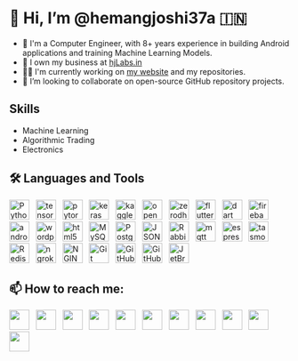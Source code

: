 # 👋 Hi, I’m @hemangjoshi37a 🇮🇳

- 🤵‍ I'm a Computer Engineer, with 8+ years experience in building Android applications and training Machine Learning Models.
- 💼 I own my business at [hjLabs.in](https://hjlabs.in)
- 👨‍💻 I'm currently working on [my website](https://hjlabs.in) and my repositories.
- 💞 I’m looking to collaborate on open-source GitHub repository projects.

## Skills
- Machine Learning
- Algorithmic Trading
- Electronics

## 🛠 Languages and Tools
<img height="36" src="https://cdn.simpleicons.org/Python" title="Python"> &nbsp;
<img height="36" src="https://cdn.simpleicons.org/tensorflow" title="tensorflow"> &nbsp;
<img height="36" src="https://cdn.simpleicons.org/pytorch" title="pytorch"> &nbsp;
<img height="36" src="https://cdn.simpleicons.org/keras" title="keras"> &nbsp;
<img height="36" src="https://cdn.simpleicons.org/kaggle" title="kaggle"> &nbsp;
<img height="36" src="https://cdn.simpleicons.org/opencv" title="opencv"> &nbsp;
<img height="36" src="https://cdn.simpleicons.org/zerodha" title="zerodha"> &nbsp;
<img height="36" src="https://cdn.simpleicons.org/flutter" title="flutter"> &nbsp;
<img height="36" src="https://cdn.simpleicons.org/dart" title="dart"> &nbsp;
<img height="36" src="https://cdn.simpleicons.org/firebase" title="firebase"> &nbsp;
<img height="36" src="https://cdn.simpleicons.org/android" title="android"> &nbsp;
<img height="36" src="https://cdn.simpleicons.org/wordpress" title="wordpress"> &nbsp;
<img height="36" src="https://cdn.simpleicons.org/html5" title="html5"> &nbsp;
<img height="36" src="https://cdn.simpleicons.org/MySQL" title="MySQL"> &nbsp;
<img height="36" src="https://cdn.simpleicons.org/PostgreSQL" title="PostgreSQL"> &nbsp;
<img height="36" src="https://cdn.simpleicons.org/JSON" title="JSON"> &nbsp;
<img height="36" src="https://cdn.simpleicons.org/RabbitMQ" title="RabbitMQ"> &nbsp;
<img height="36" src="https://cdn.simpleicons.org/mqtt" title="mqtt"> &nbsp;
<img height="36" src="https://cdn.simpleicons.org/espressif" title="espressif"> &nbsp;
<img height="36" src="https://cdn.simpleicons.org/tasmota" title="tasmota"> &nbsp;
<img height="36" src="https://cdn.simpleicons.org/Redis" title="Redis"> &nbsp;
<img height="36" src="https://cdn.simpleicons.org/ngrok" title="ngrok"> &nbsp;
<img height="36" src="https://cdn.simpleicons.org/NGINX" title="NGINX"> &nbsp;
<img height="36" src="https://cdn.simpleicons.org/Git" title="Git"> &nbsp;
<img height="36" src="https://cdn.simpleicons.org/GitHub" title="GitHub"> &nbsp;
<img height="36" src="https://cdn.simpleicons.org/gitlab" title="GitHub"> &nbsp;
<img height="36" src="https://cdn.simpleicons.org/JetBrains" title="JetBrains"> &nbsp;

## 📫 How to reach me:
[<img height="36" src="https://cdn.simpleicons.org/WhatsApp"/>](https://wa.me/917016525813) &nbsp;
[<img height="36" src="https://cdn.simpleicons.org/telegram"/>](https://t.me/hjlabs) &nbsp;
[<img height="36" src="https://cdn.simpleicons.org/Gmail"/>](mailto:hemangjoshi37a@gmail.com) &nbsp;
[<img height="36" src="https://cdn.simpleicons.org/LinkedIn"/>](https://www.linkedin.com/in/hemang-joshi-046746aa) &nbsp;
[<img height="36" src="https://cdn.simpleicons.org/facebook"/>](https://www.facebook.com/hemangjoshi37) &nbsp;
[<img height="36" src="https://cdn.simpleicons.org/Twitter"/>](https://twitter.com/HemangJ81509525) &nbsp;
[<img height="36" src="https://cdn.simpleicons.org/tumblr"/>](https://www.tumblr.com/blog/hemangjoshi37a-blog) &nbsp;
[<img height="36" src="https://cdn.simpleicons.org/StackOverflow"/>](https://stackoverflow.com/users/8090050/hemang-joshi) &nbsp;
[<img height="36" src="https://cdn.simpleicons.org/Instagram"/>](https://www.instagram.com/hemangjoshi37) &nbsp;
[<img height="36" src="https://cdn.simpleicons.org/Pinterest"/>](https://in.pinterest.com/hemangjoshi37a) &nbsp;
[<img height="36" src="https://cdn.simpleicons.org/Blogger"/>](http://hemangjoshi.blogspot.com) &nbsp;
